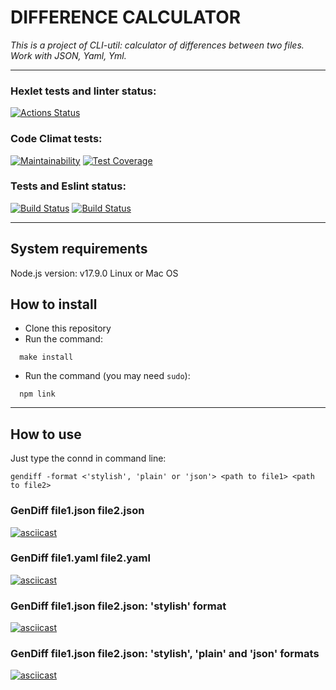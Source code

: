 # DIFFERENCE CALCULATOR
*This is a project of CLI-util: calculator of differences between two files. Work with JSON, Yaml, Yml.*

*****

### Hexlet tests and linter status:
[![Actions Status](https://github.com/DSFirstaev/frontend-project-lvl2/workflows/hexlet-check/badge.svg)](https://github.com/DSFirstaev/frontend-project-lvl2/actions)

### Code Climat tests:
[![Maintainability](https://api.codeclimate.com/v1/badges/b9d87fdc9a7836478397/maintainability)](https://codeclimate.com/github/DSFirstaev/frontend-project-lvl2/maintainability)   [![Test Coverage](https://api.codeclimate.com/v1/badges/b9d87fdc9a7836478397/test_coverage)](https://codeclimate.com/github/DSFirstaev/frontend-project-lvl2/test_coverage)

### Tests and Eslint status:
[![Build Status](https://github.com/DSFirstaev/frontend-project-lvl2/workflows/Tests/badge.svg)](https://github.com/DSFirstaev/frontend-project-lvl2/actions)  [![Build Status](https://github.com/DSFirstaev/frontend-project-lvl2/workflows/Eslint/badge.svg)](https://github.com/DSFirstaev/frontend-project-lvl2/actions)

*****

## System requirements
Node.js version: v17.9.0
Linux or Mac OS

## How to install

* Clone this repository
* Run the command: 
```
  make install
```
* Run the command (you may need `sudo`): 
```
  npm link
```

*****

## How to use

Just type the connd in command line:

`gendiff -format <'stylish', 'plain' or 'json'> <path to file1> <path to file2>`

### GenDiff file1.json file2.json
[![asciicast](https://asciinema.org/a/ymRZjEn8JAuYr12yV0sHZuFBZ.svg)](https://asciinema.org/a/ymRZjEn8JAuYr12yV0sHZuFBZ)

### GenDiff file1.yaml file2.yaml
[![asciicast](https://asciinema.org/a/0G2Jjq4xMBbBjJ2nYZaL3MiLH.svg)](https://asciinema.org/a/0G2Jjq4xMBbBjJ2nYZaL3MiLH)

### GenDiff file1.json file2.json: 'stylish' format
[![asciicast](https://asciinema.org/a/20xcYTQMjUbmsac9sdjYpiTle.svg)](https://asciinema.org/a/20xcYTQMjUbmsac9sdjYpiTle)

### GenDiff file1.json file2.json: 'stylish', 'plain' and 'json' formats
[![asciicast](https://asciinema.org/a/B7IPi2aziqwEMjvFD84iknlYH.svg)](https://asciinema.org/a/B7IPi2aziqwEMjvFD84iknlYH)